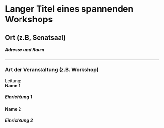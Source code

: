 # Langer Titel eines spannenden Workshops  
## Ort (z.B, Senatsaal)  
##### Adresse und Raum
---
### Art der Veranstaltung (z.B. Workshop)
Leitung: \
**Name 1**  
##### Einrichtung 1
**Name 2**  
##### Einrichtung 2 
